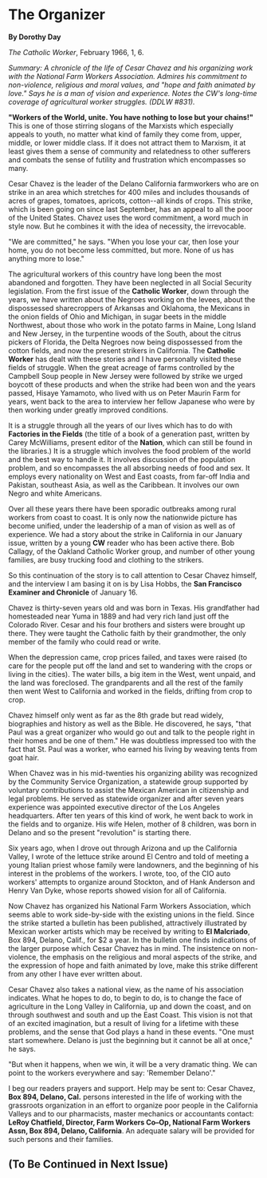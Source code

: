 The Organizer
=============

**By Dorothy Day**

*The Catholic Worker*, February 1966, 1, 6.

*Summary: A chronicle of the life of Cesar Chavez and his organizing
work with the National Farm Workers Association. Admires his commitment
to non-violence, religious and moral values, and "hope and faith
animated by love." Says he is a man of vision and experience. Notes the
CW's long-time coverage of agricultural worker struggles. (DDLW \#831).*

**"Workers of the World, unite. You have nothing to lose but your
chains!"** This is one of those stirring slogans of the Marxists which
especially appeals to youth, no matter what kind of family they come
from, upper, middle, or lower middle class. If it does not attract them
to Marxism, it at least gives them a sense of community and relatedness
to other sufferers and combats the sense of futility and frustration
which encompasses so many.

Cesar Chavez is the leader of the Delano California farmworkers who are
on strike in an area which stretches for 400 miles and includes
thousands of acres of grapes, tomatoes, apricots, cotton--all kinds of
crops. This strike, which is been going on since last September, has an
appeal to all the poor of the United States. Chavez uses the word
commitment, a word much in style now. But he combines it with the idea
of necessity, the irrevocable.

"We are committed," he says. "When you lose your car, then lose your
home, you do not become less committed, but more. None of us has
anything more to lose."

The agricultural workers of this country have long been the most
abandoned and forgotten. They have been neglected in all Social Security
legislation. From the first issue of the **Catholic Worker**, down
through the years, we have written about the Negroes working on the
levees, about the dispossessed sharecroppers of Arkansas and Oklahoma,
the Mexicans in the onion fields of Ohio and Michigan, in sugar beets in
the middle Northwest, about those who work in the potato farms in Maine,
Long Island and New Jersey, in the turpentine woods of the South, about
the citrus pickers of Florida, the Delta Negroes now being dispossessed
from the cotton fields, and now the present strikers in California. The
**Catholic Worker** has dealt with these stories and I have personally
visited these fields of struggle. When the great acreage of farms
controlled by the Campbell Soup people in New Jersey were followed by
strike we urged boycott of these products and when the strike had been
won and the years passed, Hisaye Yamamoto, who lived with us on Peter
Maurin Farm for years, went back to the area to interview her fellow
Japanese who were by then working under greatly improved conditions.

It is a struggle through all the years of our lives which has to do with
**Factories in the Fields** (the title of a book of a generation past,
written by Carey McWilliams, present editor of the **Nation**, which can
still be found in the libraries.) It is a struggle which involves the
food problem of the world and the best way to handle it. It involves
discussion of the population problem, and so encompasses the all
absorbing needs of food and sex. It employs every nationality on West
and East coasts, from far-off India and Pakistan, southeast Asia, as
well as the Caribbean. It involves our own Negro and white Americans.

Over all these years there have been sporadic outbreaks among rural
workers from coast to coast. It is only now the nationwide picture has
become unified, under the leadership of a man of vision as well as of
experience. We had a story about the strike in California in our January
issue, written by a young **CW** reader who has been active there. Bob
Callagy, of the Oakland Catholic Worker group, and number of other young
families, are busy trucking food and clothing to the strikers.

So this continuation of the story is to call attention to Cesar Chavez
himself, and the interview I am basing it on is by Lisa Hobbs, the **San
Francisco Examiner and Chronicle** of January 16.

Chavez is thirty-seven years old and was born in Texas. His grandfather
had homesteaded near Yuma in 1889 and had very rich land just off the
Colorado River. Cesar and his four brothers and sisters were brought up
there. They were taught the Catholic faith by their grandmother, the
only member of the family who could read or write.

When the depression came, crop prices failed, and taxes were raised (to
care for the people put off the land and set to wandering with the crops
or living in the cities). The water bills, a big item in the West, went
unpaid, and the land was foreclosed. The grandparents and all the rest
of the family then went West to California and worked in the fields,
drifting from crop to crop.

Chavez himself only went as far as the 8th grade but read widely,
biographies and history as well as the Bible. He discovered, he says,
"that Paul was a great organizer who would go out and talk to the people
right in their homes and be one of them." He was doubtless impressed too
with the fact that St. Paul was a worker, who earned his living by
weaving tents from goat hair.

When Chavez was in his mid-twenties his organizing ability was
recognized by the Community Service Organization, a statewide group
supported by voluntary contributions to assist the Mexican American in
citizenship and legal problems. He served as statewide organizer and
after seven years experience was appointed executive director of the Los
Angeles headquarters. After ten years of this kind of work, he went back
to work in the fields and to organize. His wife Helen, mother of 8
children, was born in Delano and so the present "revolution" is starting
there.

Six years ago, when I drove out through Arizona and up the California
Valley, I wrote of the lettuce strike around El Centro and told of
meeting a young Italian priest whose family were landowners, and the
beginning of his interest in the problems of the workers. I wrote, too,
of the CIO auto workers' attempts to organize around Stockton, and of
Hank Anderson and Henry Van Dyke, whose reports showed vision for all of
California.

Now Chavez has organized his National Farm Workers Association, which
seems able to work side-by-side with the existing unions in the field.
Since the strike started a bulletin has been published, attractively
illustrated by Mexican worker artists which may be received by writing
to **El Malcriado**, Box 894, Delano, Calif., for \$2 a year. In the
bulletin one finds indications of the larger purpose which Cesar Chavez
has in mind. The insistence on non-violence, the emphasis on the
religious and moral aspects of the strike, and the expression of hope
and faith animated by love, make this strike different from any other I
have ever written about.

Cesar Chavez also takes a national view, as the name of his association
indicates. What he hopes to do, to begin to do, is to change the face of
agriculture in the Long Valley in California, up and down the coast, and
on through southwest and south and up the East Coast. This vision is not
that of an excited imagination, but a result of living for a lifetime
with these problems, and the sense that God plays a hand in these
events. "One must start somewhere. Delano is just the beginning but it
cannot be all at once," he says.

"But when it happens, when we win, it will be a very dramatic thing. We
can point to the workers everywhere and say: 'Remember Delano'."

I beg our readers prayers and support. Help may be sent to: Cesar
Chavez, **Box 894, Delano, Cal.** persons interested in the life of
working with the grassroots organization in an effort to organize poor
people in the California Valleys and to our pharmacists, master
mechanics or accountants contact: **LeRoy Chatfield, Director, Farm
Workers Co–Op, National Farm Workers Assn, Box 894, Delano,
California**. An adequate salary will be provided for such persons and
their families.

(To Be Continued in Next Issue)
-------------------------------
